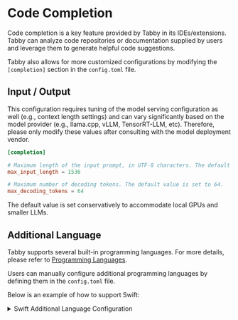 # Code Completion

Code completion is a key feature provided by Tabby in its IDEs/extensions.
Tabby can analyze code repositories or documentation supplied by users
and leverage them to generate helpful code suggestions.

Tabby also allows for more customized configurations by modifying the `[completion]` section in the `config.toml` file.

## Input / Output

This configuration requires tuning of the model serving configuration as well (e.g., context length settings) and can vary significantly based on the model provider (e.g., llama.cpp, vLLM, TensorRT-LLM, etc).
Therefore, please only modify these values after consulting with the model deployment vendor.

```toml
[completion]

# Maximum length of the input prompt, in UTF-8 characters. The default value is set to 1536.
max_input_length = 1536

# Maximum number of decoding tokens. The default value is set to 64.
max_decoding_tokens = 64
```

The default value is set conservatively to accommodate local GPUs and smaller LLMs.

## Additional Language

Tabby supports several built-in programming languages.
For more details, please refer to [Programming Languages](../references/programming-languages.md).

Users can manually configure additional programming languages by defining them in the `config.toml` file.

Below is an example of how to support Swift:

<details>
  <summary>Swift Additional Language Configuration</summary>

```toml title="~/.tabby/config.toml"
[[additional_languages]]
languages = ["swift"]
exts = ["swift"]
line_comment = "//"
top_level_keywords = [
    "import",
    "let",
    "var",
    "func",
    "return",
    "if",
    "else",
    "switch",
    "case",
    "default",
    "break",
    "continue",
    "for",
    "in",
    "while",
    "repeat",
    "guard",
    "throw",
    "throws",
    "do",
    "catch",
    "defer",
    "class",
    "struct",
    "enum",
    "protocol",
    "extension",
    "true",
    "false",
    "nil",
    "self",
    "super",
    "init",
    "deinit",
    "typealias",
    "associatedtype",
    "operator",
    "precedencegroup",
    "inout",
    "async",
    "await",
    "try",
    "rethrows",
    "public",
    "internal",
    "fileprivate",
    "private",
    "open",
    "static",
    "final",
    "dynamic",
    "weak",
    "unowned",
    "lazy",
    "required",
    "optional",
    "convenience",
    "override",
    "mutating",
    "nonmutating",
    "indirect",
    "where",
    "is",
    "as",
    "new",
    "some",
    "Type",
    "Protocol",
    "get",
    "set",
    "willSet",
    "didSet",
    "subscript",
    "fallthrough",
    "Any",
    "Self",
    "unknown",
    "@escaping",
    "@autoclosure",
    "@IBOutlet",
    "@IBAction",
    "@available",
    "@dynamicCallable",
    "@dynamicMemberLookup",
    "@objc",
    "@objcMembers",
    "@propertyWrapper",
    "@main",
    "@resultBuilder",
]
```

</details>